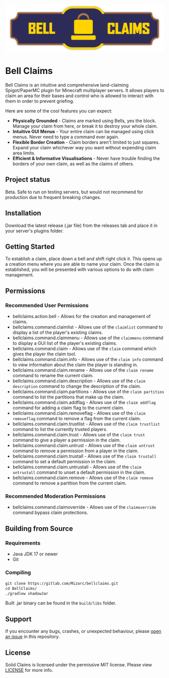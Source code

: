 ![Banner](branding/banner.svg)

# Bell Claims

Bell Claims is an intuitive and comprehensive land-claiming Spigot/PaperMC plugin for Minecraft multiplayer servers. It allows players to claim
an area for their bases and control who is allowed to interact with them in order to prevent griefing.

Here are some of the cool features you can expect:
- **Physically Grounded** - Claims are marked using Bells, yes the block. Manage your claim from here, or break it to destroy your whole claim. 
- **Intuitive GUI Menus** - Your entire claim can be managed using click menus. Never need to type a command ever again.
- **Flexible Border Creation** - Claim borders aren't limited to just squares. Expand your claim whichever way you want without expending claim area limits.
- **Efficient & Informative Visualisations** - Never have trouble finding the borders of your own claim, as well as the claims of others.

## Project status
Beta. Safe to run on testing servers, but would not recommend for production due to frequent breaking changes.

## Installation
Download the latest release (.jar file) from the releases tab and place it in your server's plugins folder. 

## Getting Started
To establish a claim, place down a bell and shift right click it. This opens up a creation menu where you are able to name your claim. Once the claim is established, you will be presented with various options to do with claim management.

## Permissions
### Recommended User Permissions
- bellclaims.action.bell - Allows for the creation and management of claims.
- bellclaims.command.claimlist - Allows use of the `claimlist` command to display a list of the player's existing claims.
- bellclaims.command.claimmenu - Allows use of the `claimmenu` command to display a GUI list of the player's existing claims.
- bellclaims.command.claim - Allows use of the `claim` command which gives the player the claim tool.
- bellclaims.command.claim.info - Allows use of the `claim info` command to view information about the claim the player is standing in.
- bellclaims.command.claim.rename - Allows use of the `claim rename` command to rename the current claim.
- bellclaims.command.claim.description - Allows use of the `claim description` command to change the description of the claim.
- bellclaims.command.claim.partitions - Allows use of the `claim partitios` command to list the partitions that make up the claim.
- bellclaims.command.claim.addflag - Allows use of the `claim addflag` command for adding a claim flag to the current claim.
- bellclaims.command.claim.removeflag - Allows use of the `claim removeflag` command to remove a flag from the current claim.
- bellclaims.command.claim.trustlist - Allows use of the `claim trustlist` command to list the currently trusted players.
- bellclaims.command.claim.trust - Allows use of the `claim trust` command to give a player a permission in the claim.
- bellclaims.command.claim.untrust - Allows use of the `claim untrust` command to remove a permission from a player in the claim.
- bellclaims.command.claim.trustall - Allows use of the `claim trustall` command to set a default permission in the claim.
- bellclaims.command.claim.untrustall - Allows use of the `claim untrustall` command to unset a default permission in the claim.
- bellclaims.command.claim.remove - Allows use of the `claim remove` command to remove a partition from the current claim.

### Recommended Moderation Permissions
- bellclaims.command.claimoverride - Allows use of the `claimoverride` command bypass claim protections.

## Building from Source
### Requirements
- Java JDK 17 or newer
- Git

### Compiling
```
git clone https://gitlab.com/Mizarc/bellclaims.git
cd BellClaims/
./gradlew shadowJar
```
Built .jar binary can be found in the `build/libs` folder.

## Support
If you encounter any bugs, crashes, or unexpected behaviour, please [open an issue](https://gitlab.com/Mizarc/BellClaims/-/issues) in this repository.

## License
Solid Claims is licensed under the permissive MIT license. Please view [LICENSE](https://gitlab.com/Mizarc/BellClaims/-/blob/main/LICENSE) for more info.
